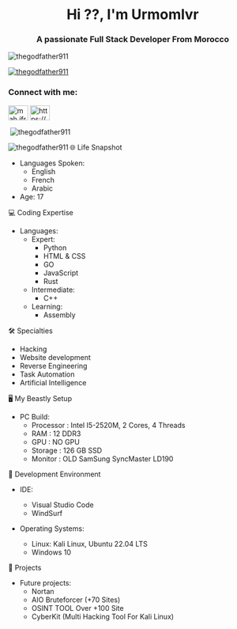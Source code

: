 <h1 align="center">Hi ??, I'm Urmomlvr</h1>
<h3 align="center">A passionate Full Stack Developer From Morocco</h3>

<p align="left"> <img src="https://komarev.com/ghpvc/?username=thegodfather911&label=Profile%20views&color=0e75b6&style=flat" alt="thegodfather911" /> </p>

<p align="left"> <a href="https://github.com/ryo-ma/github-profile-trophy"><img src="https://github-profile-trophy.vercel.app/?username=thegodfather911" alt="thegodfather911" /></a> </p>


<h3 align="left">Connect with me:</h3>
<p align="left">
<a href="https://instagram.com/mah.jfr9" target="blank"><img align="center" src="https://raw.githubusercontent.com/rahuldkjain/github-profile-readme-generator/master/src/images/icons/Social/instagram.svg" alt="mah.jfr9" height="30" width="40" /></a>
<a href="https://discord.gg/https://discord.gg/yr2GPt7sxn" target="blank"><img align="center" src="https://raw.githubusercontent.com/rahuldkjain/github-profile-readme-generator/master/src/images/icons/Social/discord.svg" alt="https://discord.gg/yr2GPt7sxn" height="30" width="40" /></a>
</p>

<p>&nbsp;<img align="center" src="https://github-readme-stats.vercel.app/api?username=thegodfather911&show_icons=true&text_color=328406&bg_color=000000&hide_border=true&locale=en" alt="thegodfather911" /></p>

<p><img align="left" src="https://github-readme-stats.vercel.app/api/top-langs?username=thegodfather911&show_icons=true&bg_color=000000&locale=en&text_color=328406&layout=compact" alt="thegodfather911" /></p>


🌐 Life Snapshot

- Languages Spoken: 
  - English
  - French
  - Arabic
- Age: 17

💻 Coding Expertise

- Languages:
  - Expert: 
    - Python
    - HTML & CSS
    - GO
    - JavaScript
    - Rust
  - Intermediate:
    - C++
  - Learning:
    - Assembly


🛠️ Specialties
- Hacking
- Website development
- Reverse Engineering
- Task Automation
- Artificial Intelligence

🖥️ My Beastly Setup

- PC Build:
  - Processor : Intel I5-2520M, 2 Cores, 4 Threads
  - RAM       : 12 DDR3
  - GPU       : NO GPU
  - Storage   : 126 GB SSD
  - Monitor   : OLD SamSung SyncMaster LD190 

🔧 Development Environment

- IDE:
  - Visual Studio Code
  - WindSurf

- Operating Systems:
  - Linux: Kali Linux, Ubuntu 22.04 LTS
  - Windows 10

🚀 Projects

- Future projects:
  - Nortan
  - AIO Bruteforcer (+70 Sites)
  - OSINT TOOL Over +100 Site
  - CyberKit (Multi Hacking Tool For Kali Linux)

